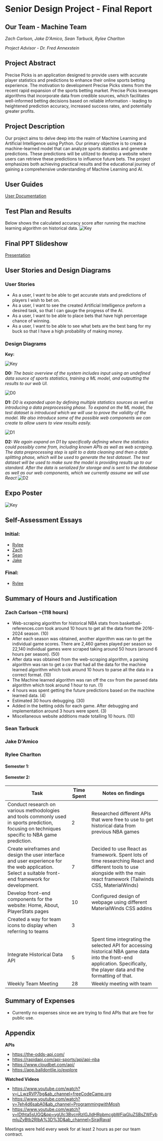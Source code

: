 # Senior Design Project - Final Report

## Our Team - Machine Team
*Zach Carlson, Jake D'Amico, Sean Tarbuck, Rylee Charlton*

*Project Advisor - Dr. Fred Annexstein*

## Project Abstract
Precise Picks is an application designed to provide users with accurate player statistics and predictions to enhance their online sports betting experience. The motivation to development Precise Picks stems from the recent rapid expansion of the sports betting market. Precise Picks leverages algorithms that incorporate data from credible sources, which facilitates well-informed betting decisions based on reliable information - leading to heightened prediction accuracy, increased success rates, and potentially greater profits. 


## Project Description
Our project aims to delve deep into the realm of Machine Learning and Artificial Intelligence using Python. Our primary objective is to create a machine-learned model that can analyze sports statistics and generate predictions. These predictions will be utilized to develop a website where users can retrieve these predictions to influence future bets. The project emphasizes both achieving practical results and the educational journey of gaining a comprehensive understanding of Machine Learning and AI.

## User Guides
<a href="https://github.com/carlsonz16/MachineTeam/blob/main/Docs.md">User Documentation</a>

## Test Plan and Results
Below shows the calculated accuracy score after running the machine learning algorithm on historical data.
![Key](https://github.com/carlsonz16/MachineTeam/blob/main/accuracy_score.png)

## Final PPT Slideshow
[Presentation](https://docs.google.com/presentation/d/1xMCwyZy7SEMkv-Q0ecKcEiUa6FD0WcdxREc4oAL2rMU/edit?usp=sharing)

## User Stories and Design Diagrams
### User Stories 
- As a user, I want to be able to get accurate stats and predictions of players I wish to bet on.
- As a user, I want to see the created Artificial Intelligence preform a desired task, so that I can gauge the progress of the AI.
- As a user, I want to be able to place bets that have high percentage chance of winning.
- As a user, I want to be able to see what bets are the best bang for my buck so that I have a high probability of making money.

### Design Diagrams 
**Key:**

![Key](https://github.com/carlsonz16/MachineTeam/blob/main/Design_Diagrams/Key.png)


**D0:**
*The basic overview of the system includes input using an undefined data source of sports statistics, 
training a ML model, and outputting the results to our web UI.*

![D0](https://github.com/carlsonz16/MachineTeam/blob/main/Design_Diagrams/new%20D0.png)

**D1:**
*D0 is expanded upon by defining multiple statistics sources as well as introducing a data preprocessing 
phase. To expand on the ML model, the test dataset is introduced which we will use to prove the validity 
of the model. We also introduce some of the possible web components we can create to allow users to 
view results easily.*

![D1](https://github.com/carlsonz16/MachineTeam/blob/main/Design_Diagrams/new%20D1.png)


**D2:**
*We again expand on D1 by specifically defining where the statistics could possibly come from, including 
known APIs as well as web scraping. The data preprocessing step is split to a data cleaning and then a 
data splitting phase, which will be used to generate the test dataset. The test dataset will be used to 
make sure the model is providing results up to our standard. After the data is serialized for storage and is sent to the database as well as our web components, which we currently assume we will use React*
![D2](https://github.com/carlsonz16/MachineTeam/blob/main/Design_Diagrams/new%20D2.png)



## Expo Poster

![Key](https://github.com/carlsonz16/MachineTeam/blob/main/PrecisePicks%20-%20Expo%20Poster.png)

## Self-Assessment Essays
### Initial:
- [Rylee](https://github.com/carlsonz16/MachineTeam/blob/main/HomeworkEssays/Assignment%203/Charltrj_Assignment3.md)
- [Zach](https://github.com/carlsonz16/MachineTeam/blob/main/HomeworkEssays/Assignment%203/Individual%20Assessment%20Zach%20Carlson)
- [Sean](https://github.com/carlsonz16/MachineTeam/blob/main/HomeworkEssays/Assignment%203/Assignment%203%20-%20Sean%20Tarbuck.md)
- [Jake](https://github.com/carlsonz16/MachineTeam/blob/main/HomeworkEssays/Assignment%203/D'Amico%20IndvCapstone.md)

### Final:
- [Rylee]([https://github.com/carlsonz16/MachineTeam/blob/main/HomeworkEssays/Assignment%203/Charltrj_Assignment3.md](https://github.com/carlsonz16/MachineTeam/blob/main/HomeworkEssays/SelfAssessment_Charlton.md))


## Summary of Hours and Justification

### Zach Carlson ~(118 hours)
- Web-scraping algorithm for historical NBA stats from basketball-references.com took around 10 hours to get all the data from the 2016-2024 season. (10)
- After each season was obtained, another algorithm was ran to get the individual game scores. There are 2,460 games played per season so 22,140 individual games were scraped taking around 50 hours (around 6 hours per season). (50)
- After data was obtained from the web-scraping algorithm, a parsing algorithm was ran to get a csv that had all the data for the machine learned algorithm which took around 10 hours to parse all the data in a correct format. (10)
- The Machine learned algorithm was ran off the csv from the parsed data algorithm which took around 1 hour to run. (1)
- 4 hours was spent getting the future predictions based on the machine learned data. (4)
- Estimated 30 hours debugging. (30)
- Added in the betting odds for each game. After debugging and implementation around 3 hours were spent. (3)
- Miscellaneous website additions made totalling 10 hours. (10)  
### Sean Tarbuck
### Jake D'Amico
### Rylee Charlton

#### Semester 1:

#### Semester 2:
| Task                                                                                                                | Time Spent | Notes on findings                                                                                                                      |
|---------------------------------------------------------------------------------------------------------------------|------------|----------------------------------------------------------------------------------------------------------------------------------------|
| Conduct research on various methodologies and tools commonly used in sports prediction, focusing on techniques specific to NBA game prediction. | 2          | Researched different APIs that were free to use to get historical data from previous NBA games                                       |
| Create wireframes and design the user interface and user experience for the web application. Select a suitable front-end framework for development. | 7          | Decided to use React as framework. Spent lots of time researching React and different tools to use alongside with the main react framework (Tailwinds CSS, MaterialWinds) |
| Develop front-end components for the website: Home, About, PlayerStats pages                                        | 10         | Configured design of webpage using different MaterialWinds CSS addins                                                                 |
| Created a way for team icons to display when referring to teams                                                    | 3          |                                                                                                                                        |
| Integrate Historical Data API                                                                                      | 5          | Spent time integrating the selected API for accessing historical NBA game data into the front-end application. Specifically, the player data and the formatting of that. |
| Weekly Team Meeting                                                                                               | 28         | Weekly meeting with team                                                                                                               |


## Summary of Expenses
- Currently no expenses since we are trying to find APIs that are free for public use.

## Appendix
**APIs**
- https://the-odds-api.com/
- https://rapidapi.com/api-sports/api/api-nba
- https://www.cloudbet.com/api/
- https://app.balldontlie.io/explore
  
**Watched Videos**
- https://www.youtube.com/watch?v=i_LwzRVP7bg&ab_channel=freeCodeCamp.org
- https://www.youtube.com/watch?v=7eh4d6sabA0&ab_channel=ProgrammingwithMosh
- https://www.youtube.com/watch?v=IDthta5sUGQ&pp=ygUlc3BvcnRzIGJldHRpbmcgbWFjaGluZSBsZWFybmluZyBtb2RlbA%3D%3D&ab_channel=SirajRaval

Meetings were held every week for at least 2 hours as per our team contract.
